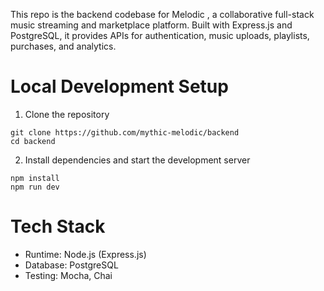 This repo is the backend codebase for Melodic
, a collaborative full-stack music streaming and marketplace platform. Built with Express.js and PostgreSQL, it provides APIs for authentication, music uploads, playlists, purchases, and analytics.

# Local Development Setup
1. Clone the repository
```
git clone https://github.com/mythic-melodic/backend
cd backend
```
2. Install dependencies and start the development server
```
npm install
npm run dev
```

# Tech Stack
- Runtime: Node.js (Express.js)
- Database: PostgreSQL
- Testing: Mocha, Chai
